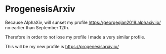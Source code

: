 # ProgenesisArxiv

Because AlphaXiv, will sunset my profile https://georgegian2018.alphaxiv.io/ no earlier than September 12th.


Therefore in order to not lose my profile I made a very similar profile.

This will be my new profile is https://progenesisarxiv.io/

